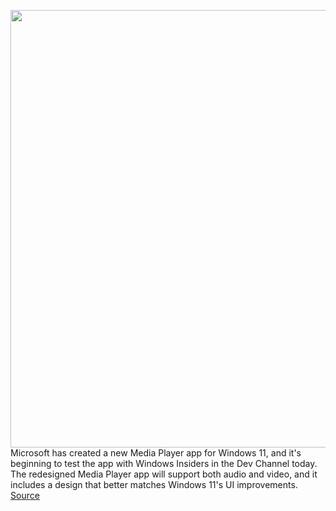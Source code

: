 <img src='https://cdn.vox-cdn.com/thumbor/uZuCvZeoHnFabnmU88hoShKcTyI=/0x0:3840x2160/1200x800/filters:focal(1613x773:2227x1387)/cdn.vox-cdn.com/uploads/chorus_image/image/70150421/MainScreen.0.png' width='700px' /><br/>
Microsoft has created a new Media Player app for Windows 11, and it's beginning to test the app with Windows Insiders in the Dev Channel today. The redesigned Media Player app will support both audio and video, and it includes a design that better matches Windows 11's UI improvements.
<a href='https://www.theverge.com/2021/11/16/22785617/microsoft-windows-11-media-player-app-audio-video-features'> Source <a/>